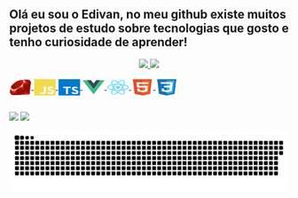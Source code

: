## Olá eu sou o Edivan, no meu github existe muitos projetos de estudo sobre tecnologias que gosto e tenho curiosidade de aprender!
<div align="center">
  <a href="https://github.com/edivandecastro">
  <img height="180em" src="https://github-readme-stats.vercel.app/api?username=edivandecastro&theme=shades-of-purple&show_icons=true"/>
  <img height="180em" src="https://github-readme-stats.vercel.app/api/top-langs/?username=edivandecastro&layout=compact&langs_count=7&theme=dracula"/>
</div>
<div style="display: inline_block"><br>
  <img align="center" alt="Edi-Ruby" height="30" width="40" src="https://raw.githubusercontent.com/devicons/devicon/master/icons/ruby/ruby-original.svg">
  <img align="center" alt="Edi-Js" height="30" width="40" src="https://raw.githubusercontent.com/devicons/devicon/master/icons/javascript/javascript-plain.svg">
  <img align="center" alt="Edi-Ts" height="30" width="40" src="https://raw.githubusercontent.com/devicons/devicon/master/icons/typescript/typescript-plain.svg">
  <img align="center" alt="Edi-Csharp" height="30" width="40" src="https://raw.githubusercontent.com/devicons/devicon/master/icons/vuejs/vuejs-original.svg">
  <img align="center" alt="Edi-React" height="30" width="40" src="https://raw.githubusercontent.com/devicons/devicon/master/icons/react/react-original.svg">
  <img align="center" alt="Edi-HTML" height="30" width="40" src="https://raw.githubusercontent.com/devicons/devicon/master/icons/html5/html5-original.svg">
  <img align="center" alt="Edi-CSS" height="30" width="40" src="https://raw.githubusercontent.com/devicons/devicon/master/icons/css3/css3-original.svg">
</div>
  
  ##
 
<div> 
  <a href = "mailto:edivandecastro@gmail.com"><img src="https://img.shields.io/badge/-Gmail-%23333?style=for-the-badge&logo=gmail&logoColor=white" target="_blank"></a>
  <a href="https://www.linkedin.com/in/edivan-de-castro-soares-75403213/" target="_blank"><img src="https://img.shields.io/badge/-LinkedIn-%230077B5?style=for-the-badge&logo=linkedin&logoColor=white" target="_blank"></a> 
 
  ![Snake animation](https://github.com/edivandecastro/edivandecastro/blob/output/github-contribution-grid-snake.svg)
 
</div>
